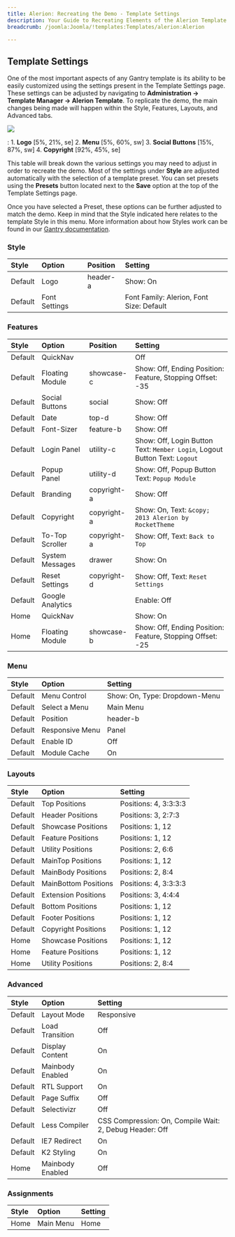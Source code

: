 ```yaml
---
title: Alerion: Recreating the Demo - Template Settings
description: Your Guide to Recreating Elements of the Alerion Template for Joomla
breadcrumb: /joomla:Joomla/!templates:Templates/alerion:Alerion

---
```


Template Settings
-----
One of the most important aspects of any Gantry template is its ability to be easily customized using the settings present in the Template Settings page. These settings can be adjusted by navigating to **Administration -> Template Manager -> Alerion Template**. To replicate the demo, the main changes being made will happen within the Style, Features, Layouts, and Advanced tabs. 

![][alerion2]

:   1. **Logo**  [5%, 21%, se]
    2. **Menu**  [5%, 60%, sw]
    3. **Social Buttons** [15%, 87%, sw]
    4. **Copyright**  [92%, 45%, se]

This table will break down the various settings you may need to adjust in order to recreate the demo. Most of the settings under **Style** are adjusted automatically with the selection of a template preset. You can set presets using the **Presets** button located next to the **Save** option at the top of the Template Settings page.

Once you have selected a Preset, these options can be further adjusted to match the demo. Keep in mind that the Style indicated here relates to the template Style in this menu. More information about how Styles work can be found in our [Gantry documentation][Style].

### Style

| Style   | Option        | Position | Setting                                  |  
| :------ | :------------ | :------- | :--------------------------------------- |  
| Default | Logo          | header-a | Show: On                                 |  
| Default | Font Settings |          | Font Family: Alerion, Font Size: Default |  

### Features

| Style   | Option           | Position    | Setting                                                                    |  
| :------ | :--------------- | :---------- | :------------------------------------------------------------------------- |  
| Default | QuickNav         |             | Off                                                                        |  
| Default | Floating Module  | showcase-c  | Show: Off, Ending Position: Feature, Stopping Offset: -35                  |  
| Default | Social Buttons   | social      | Show: Off                                                                  |  
| Default | Date             | top-d       | Show: Off                                                                  |  
| Default | Font-Sizer       | feature-b   | Show: Off                                                                  |  
| Default | Login Panel      | utility-c   | Show: Off, Login Button Text: `Member Login`, Logout Button Text: `Logout` |  
| Default | Popup Panel      | utility-d   | Show: Off, Popup Button Text: `Popup Module`                               |  
| Default | Branding         | copyright-a | Show: Off                                                                  |  
| Default | Copyright        | copyright-a | Show: On, Text: `&copy; 2013 Alerion by RocketTheme`                       |  
| Default | To-Top Scroller  | copyright-a | Show: Off, Text: `Back to Top`                                             |  
| Default | System Messages  | drawer      | Show: On                                                                   |  
| Default | Reset Settings   | copyright-d | Show: Off, Text: `Reset Settings`                                          |  
| Default | Google Analytics |             | Enable: Off                                                                |  
| Home    | QuickNav         |             | Show: On                                                                   |  
| Home    | Floating Module  | showcase-b  | Show: Off, Ending Position: Feature, Stopping Offset: -25                  |  

### Menu

| Style   | Option          | Setting                       |  
| :------ | :-------------- | :---------------------------- |  
| Default | Menu Control    | Show: On, Type: Dropdown-Menu |  
| Default | Select a Menu   | Main Menu                     |  
| Default | Position        | header-b                      |  
| Default | Responsive Menu | Panel                         |  
| Default | Enable ID       | Off                           |  
| Default | Module Cache    | On                            |  

### Layouts

| Style   | Option               | Setting               |  
| :------ | :------------------- | :-------------------- |  
| Default | Top Positions        | Positions: 4, 3:3:3:3 |  
| Default | Header Positions     | Positions: 3, 2:7:3   |  
| Default | Showcase Positions   | Positions: 1, 12      |  
| Default | Feature Positions    | Positions: 1, 12      |  
| Default | Utility Positions    | Positions: 2, 6:6     |  
| Default | MainTop Positions    | Positions: 1, 12      |  
| Default | MainBody Positions   | Positions:  2, 8:4    |  
| Default | MainBottom Positions | Positions: 4, 3:3:3:3 |  
| Default | Extension Positions  | Positions: 3, 4:4:4   |  
| Default | Bottom Positions     | Positions: 1, 12      |  
| Default | Footer Positions     | Positions: 1, 12      |  
| Default | Copyright Positions  | Positions: 1, 12      |   
| Home | Showcase Positions      | Positions: 1, 12      |  
| Home | Feature Positions       | Positions: 1, 12      |  
| Home | Utility Positions       | Positions: 2, 8:4     |   

### Advanced

| Style   | Option           | Setting                                                 |  
| :------ | :--------------- | :------------------------------------------------------ |  
| Default | Layout Mode      | Responsive                                              |  
| Default | Load Transition  | Off                                                     |  
| Default | Display Content  | On                                                      |  
| Default | Mainbody Enabled | On                                                      |  
| Default | RTL Support      | On                                                      |  
| Default | Page Suffix      | Off                                                     |  
| Default | Selectivizr      | Off                                                     |  
| Default | Less Compiler    | CSS Compression: On, Compile Wait: 2, Debug Header: Off |  
| Default | IE7 Redirect     | On                                                      |  
| Default | K2 Styling       | On                                                      |  
| Home    | Mainbody Enabled | Off                                                     |   

### Assignments

| Style | Option    | Setting |  
| :---- | :-------- | :------ |  
| Home  | Main Menu | Home    |  

[demo25]: assets/Alerion.jpg
[menu]: ../../start/menu.md
[Style]: http://docs.gantry.org/gantry4/configure
[alerion2]: assets/alerion.jpg